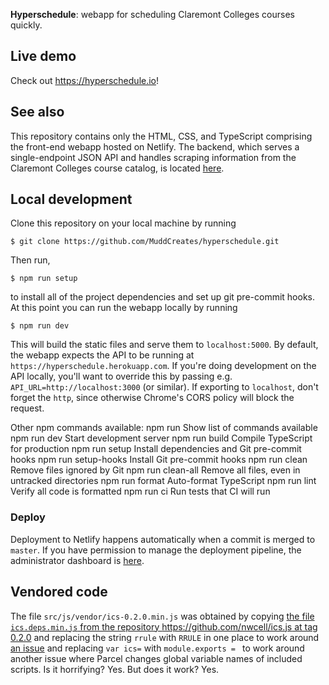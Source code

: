 **Hyperschedule**: webapp for scheduling Claremont Colleges courses
quickly.

## Live demo

Check out <https://hyperschedule.io>!

## See also

This repository contains only the HTML, CSS, and TypeScript comprising
the front-end webapp hosted on Netlify. The backend, which serves a
single-endpoint JSON API and handles scraping information from the
Claremont Colleges course catalog, is located [here][scraper].

## Local development

Clone this repository on your local machine by running 

    $ git clone https://github.com/MuddCreates/hyperschedule.git
 
Then run,

    $ npm run setup

to install all of the project dependencies and set up git pre-commit hooks. 
At this point you can run the webapp locally by running

    $ npm run dev

This will build the static files and serve them to `localhost:5000`.
By default, the webapp expects the API to be running at
`https://hyperschedule.herokuapp.com`. If you're doing development on
the API locally, you'll want to override this by passing e.g.
`API_URL=http://localhost:3000` (or similar). If exporting to
`localhost`, don't forget the `http`, since otherwise Chrome's CORS
policy will block the request.

Other npm commands available:
      npm run               Show list of commands available
      npm run dev           Start development server
      npm run build         Compile TypeScript for production
      npm run setup         Install dependencies and Git pre-commit hooks
      npm run setup-hooks   Install Git pre-commit hooks
      npm run clean         Remove files ignored by Git
      npm run clean-all     Remove all files, even in untracked directories
      npm run format        Auto-format TypeScript
      npm run lint          Verify all code is formatted
      npm run ci            Run tests that CI will run

### Deploy

Deployment to Netlify happens automatically when a commit is merged to
`master`. If you have permission to manage the deployment pipeline,
the administrator dashboard is [here][netlify].

## Vendored code

The file `src/js/vendor/ics-0.2.0.min.js` was obtained by copying [the
file `ics.deps.min.js` from the repository
https://github.com/nwcell/ics.js at tag
0.2.0](https://github.com/nwcell/ics.js/blob/0.2.0/ics.deps.min.js)
and replacing the string `rrule` with `RRULE` in one place to work
around [an issue](https://github.com/nwcell/ics.js/issues/51) and
replacing `var ics=` with `module.exports = ` to work around another
issue where Parcel changes global variable names of included scripts.
Is it horrifying? Yes. But does it work? Yes.

[docker]: https://www.docker.com/
[heroku]: https://dashboard.heroku.com/apps/hyperschedule
[netlify]: https://app.netlify.com/sites/hyperschedule/overview
[scraper]: https://github.com/MuddCreates/hyperschedule-scraper
